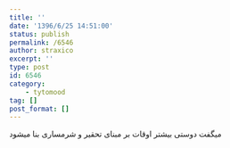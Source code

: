 ```yaml
---
title: ''
date: '1396/6/25 14:51:00'
status: publish
permalink: /6546
author: straxico
excerpt: ''
type: post
id: 6546
category:
    - tytomood
tag: []
post_format: []
---
```

میگفت دوستی بیشتر اوقات بر مبنای تحقیر و شرمساری بنا میشود